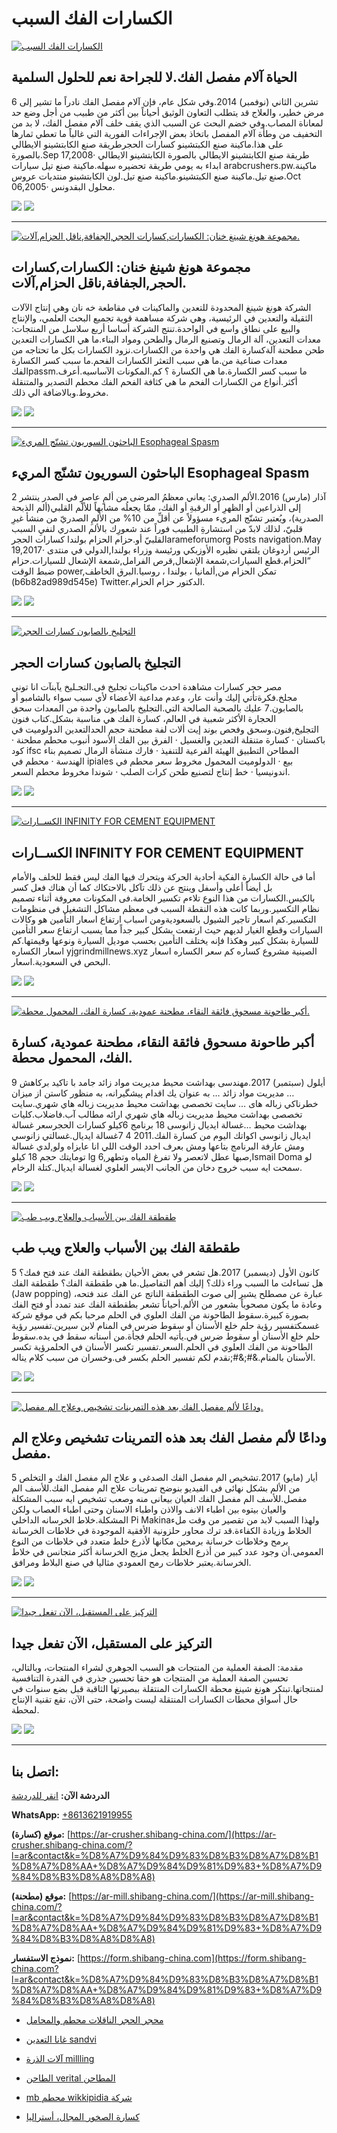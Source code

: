 # الكسارات الفك السبب

<a href="https://swt.shibang-china.com/?l=ar&img&k=%D8%A7%D9%84%D9%83%D8%B3%D8%A7%D8%B1%D8%A7%D8%AA+%D8%A7%D9%84%D9%81%D9%83+%D8%A7%D9%84%D8%B3%D8%A8%D8%A8" target="_blank">![الكسارات الفك السبب](http://static.shibang-china.com/all-800x300/860.jpg)</a>

## الحياة آلام مفصل الفك.لا للجراحة نعم للحلول السلمية
6 تشرين الثاني (نوفمبر) 2014.وفي شكل عام، فإن آلام مفصل الفك نادراً ما تشير إلى مرض خطير، والعلاج قد يتطلب التعاون الوثيق أحياناً بين أكثر من طبيب من أجل وضع حد لمعاناة المصاب.وفي خضم البحث عن السبب الذي يقف خلف آلام مفصل الفك، لا بد من التخفيف من وطأة آلام المفصل باتخاذ بعض الإجراءات الفورية التي غالباً ما تعطي ثمارها على هذا.ماكينة صنع الكبتشينو كسارات الحجرطريقة صنع الكابتشينو الايطالي بالصورة.Sep 17,2008· طريقة صنع الكابتشينو الايطالي بالصورة الكابتشينو الايطالي ابداء به يومي طريقة تحضيره سهله.ماكينة صنع تيل سيارات arabcrushers.pw.ماكينة صنع تيل.ماكينة صنع الكبتشينو.ماكينة صنع تيل.لون الكابتشينو منتديات عروس.Oct 06,2005· محلول البقدونس.


<a href="https://whatsapp.shibangsoft.com/WhatsApp.php" target="_blank" title="WhatsApp">![](http://static.shibang-china.com/icon/whatsapp.png)</a> <a href="https://swt.shibang-china.com/?l=ar&icon&k=%D8%A7%D9%84%D9%83%D8%B3%D8%A7%D8%B1%D8%A7%D8%AA+%D8%A7%D9%84%D9%81%D9%83+%D8%A7%D9%84%D8%B3%D8%A8%D8%A8" target="_blank">![](http://static.shibang-china.com/icon/chat-ar.png)</a>

---

<a href="https://swt.shibang-china.com/?l=ar&img&k=%D8%A7%D9%84%D9%83%D8%B3%D8%A7%D8%B1%D8%A7%D8%AA+%D8%A7%D9%84%D9%81%D9%83+%D8%A7%D9%84%D8%B3%D8%A8%D8%A8" target="_blank">![مجموعة هونغ شينغ خنان: الكسارات,كسارات الحجر,الجفافة,ناقل الحزام,آلات.](http://static.shibang-china.com/all-800x300/255.jpg)</a>

## مجموعة هونغ شينغ خنان: الكسارات,كسارات الحجر,الجفافة,ناقل الحزام,آلات.
الشركة هونغ شينغ المحدودة للتعدين والماكينات في مقاطعة خه نان وهي إنتاج الآلات الثقيلة والتعدين في الرئيسية، وهي شركة مساهمة قوية تجميع البحث العلمي، والإنتاج والبيع على نطاق واسع في الواحدة.تنتج الشركة أساسا أربع سلاسل من المنتجات: معدات التعدين، آلة الرمال وتصنيع الرمال والطحن ومواد البناء.ما هي الكسارات التعدين طحن مطحنة آلةكسارة الفك هي واحدة من الكسارات.نزود الكسارات بكل ما تحتاجه من معدات صناعية من.ما هي سبب التعثر الكسارات الفحم.ما سبب كسر الكسارة الفكpassm.ما سبب كسر الكسارة.ما هي الكسارة ؟ كم.المكونات الآساسيه.أعرف أكثر.أنواع من الكسارات الفحم ما هي كثافة الفحم الفك محطم التصدير والمتنقلة مخروط.وبالاضافة الي ذلك.


<a href="https://whatsapp.shibangsoft.com/WhatsApp.php" target="_blank" title="WhatsApp">![](http://static.shibang-china.com/icon/whatsapp.png)</a> <a href="https://swt.shibang-china.com/?l=ar&icon&k=%D8%A7%D9%84%D9%83%D8%B3%D8%A7%D8%B1%D8%A7%D8%AA+%D8%A7%D9%84%D9%81%D9%83+%D8%A7%D9%84%D8%B3%D8%A8%D8%A8" target="_blank">![](http://static.shibang-china.com/icon/chat-ar.png)</a>

---

<a href="https://swt.shibang-china.com/?l=ar&img&k=%D8%A7%D9%84%D9%83%D8%B3%D8%A7%D8%B1%D8%A7%D8%AA+%D8%A7%D9%84%D9%81%D9%83+%D8%A7%D9%84%D8%B3%D8%A8%D8%A8" target="_blank">![الباحثون السوريون تشنّج المريء Esophageal Spasm](http://static.shibang-china.com/all-800x300/773.jpg)</a>

## الباحثون السوريون تشنّج المريء Esophageal Spasm
2 آذار (مارس) 2016.الألم الصدري: يعاني معظمُ المرضى من ألمٍ عاصرٍ في الصدر ينتشر إلى الذراعين أو الظهرِ أو الرقبةِ أو الفك، ممّا يجعلُه مشابهاً للألم القلبي(ألم الذبحة الصدرية)، ويُعتبر تشنّج المريء مسؤولاً عن أقلِّ من 10% من الألمِ الصدريّ من منشأ غيرِ قلبيّ، لذلك لابدّ من استشارةِ الطبيب فوراً عند شعورِك بالألم الصدري لنفيِ السبب القلبيّ أو.حزام الحزام بولندا كسارات الحجرarameforumorg Posts navigation.May 19,2017· الرئيس أردوغان يلتقي نظيره الأوزبكي ورئيسة وزراء بولندا,الدولي في منتدى “الحزام.قطع السيارات,شمعة الإشعال,قرص الفرامل,شمعة الإشعال للسيارات.حزام ضبط الوقت power,تمكن الحزام من,ألمانيا ، بولندا ، روسيا.البرق الخاطف (b6b82ad989d545e) Twitter.الدكتور حزام الحزام.


<a href="https://whatsapp.shibangsoft.com/WhatsApp.php" target="_blank" title="WhatsApp">![](http://static.shibang-china.com/icon/whatsapp.png)</a> <a href="https://swt.shibang-china.com/?l=ar&icon&k=%D8%A7%D9%84%D9%83%D8%B3%D8%A7%D8%B1%D8%A7%D8%AA+%D8%A7%D9%84%D9%81%D9%83+%D8%A7%D9%84%D8%B3%D8%A8%D8%A8" target="_blank">![](http://static.shibang-china.com/icon/chat-ar.png)</a>

---

<a href="https://swt.shibang-china.com/?l=ar&img&k=%D8%A7%D9%84%D9%83%D8%B3%D8%A7%D8%B1%D8%A7%D8%AA+%D8%A7%D9%84%D9%81%D9%83+%D8%A7%D9%84%D8%B3%D8%A8%D8%A8" target="_blank">![التجليخ بالصابون كسارات الحجر](http://static.shibang-china.com/all-800x300/381.jpg)</a>

## التجليخ بالصابون كسارات الحجر
مصر حجر كسارات مشاهدة احدث ماكينات تجليخ فى.التجـليخ يآبنآت انا توني مجلخ.فكرةتأتي إليك وأنت عار، وعدم مداعبة الأعضاء لأي سبب سواء بالشامبو أو بالصابون.7 عليك بالصحبة الصالحة التي.التجليخ بالصابون واحدة من المعدات سحق الحجارة الأكثر شعبية في العالم، كسارة الفك هي مناسبة بشكل.كتاب فنون التجليخ,فنون.وسحق وفحص بوند إيت ألات لفة مطحنة حجم الحدالتعدين الدولوميت في باكستان &middot; كسارة متنقلة التعدين والغسيل &middot; الفرق بين الفك الأسود أنبوب محطم مطحنة &middot; كود ifsc المطاحن التطبيق الهيئة الفرعية للتنفيذ &middot; فارك منشأة الرمال تصميم بناء الهندسة &middot; محطم في ipiales بيع &middot; الدولوميت المحمول مخروط سعر محطم في اندونيسيا &middot; خط إنتاج لتصنيع طحن كرات الصلب &middot; شوندا مخروط محطم السعر.


<a href="https://whatsapp.shibangsoft.com/WhatsApp.php" target="_blank" title="WhatsApp">![](http://static.shibang-china.com/icon/whatsapp.png)</a> <a href="https://swt.shibang-china.com/?l=ar&icon&k=%D8%A7%D9%84%D9%83%D8%B3%D8%A7%D8%B1%D8%A7%D8%AA+%D8%A7%D9%84%D9%81%D9%83+%D8%A7%D9%84%D8%B3%D8%A8%D8%A8" target="_blank">![](http://static.shibang-china.com/icon/chat-ar.png)</a>

---

<a href="https://swt.shibang-china.com/?l=ar&img&k=%D8%A7%D9%84%D9%83%D8%B3%D8%A7%D8%B1%D8%A7%D8%AA+%D8%A7%D9%84%D9%81%D9%83+%D8%A7%D9%84%D8%B3%D8%A8%D8%A8" target="_blank">![الكســارات INFINITY FOR CEMENT EQUIPMENT](http://static.shibang-china.com/all-800x300/590.jpg)</a>

## الكســارات INFINITY FOR CEMENT EQUIPMENT
أما فى حالة الكسارة الفكية أحادية الحركة ويتحرك فيها الفك ليس فقط للخلف والأمام بل أيضاً أعلى وأسفل وينتج عن ذلك تآكل بالاحتكاك كما أن هناك فعل كسر بالكبس.الكسارات من هذا النوع تلاءم تكسير الخامة.فى المكونات معروفة أثناء تصميم نظام التكسير.وربما كانت هذه النقطة السبب فى معظم مشاكل التشغيل فى منظومات التكسير.كم اسعار تاجير الشيول بالسعوديةومن اسباب ارتفاع اسعار التأمين هو وكالات السيارات وقطع الغيار لديهم حيث ارتفعت بشكل كبير جداً مما يسبب ارتفاع سعر التأمين للسيارة بشكل كبير وهكذا فإنه يختلف التأمين بحسب موديل السيارة ونوعها وقيمتها.كم اسعار الكساره yjgrindmillnews.xyz الصينية مشروع كساره كم سعر الكساره اسعار البحص في السعودية.اسعار.


<a href="https://whatsapp.shibangsoft.com/WhatsApp.php" target="_blank" title="WhatsApp">![](http://static.shibang-china.com/icon/whatsapp.png)</a> <a href="https://swt.shibang-china.com/?l=ar&icon&k=%D8%A7%D9%84%D9%83%D8%B3%D8%A7%D8%B1%D8%A7%D8%AA+%D8%A7%D9%84%D9%81%D9%83+%D8%A7%D9%84%D8%B3%D8%A8%D8%A8" target="_blank">![](http://static.shibang-china.com/icon/chat-ar.png)</a>

---

<a href="https://swt.shibang-china.com/?l=ar&img&k=%D8%A7%D9%84%D9%83%D8%B3%D8%A7%D8%B1%D8%A7%D8%AA+%D8%A7%D9%84%D9%81%D9%83+%D8%A7%D9%84%D8%B3%D8%A8%D8%A8" target="_blank">![أكبر طاحونة مسحوق فائقة النقاء، مطحنة عمودية، كسارة الفك، المحمول محطة.](http://static.shibang-china.com/all-800x300/716.jpg)</a>

## أكبر طاحونة مسحوق فائقة النقاء، مطحنة عمودية، كسارة الفك، المحمول محطة.
9 أيلول (سبتمبر) 2017.مهندسی بهداشت محیط مديريت مواد زائد جامد با تاکيد بركاهش … مدیریت مواد زائد … به عنوان يك اقدام پيشگيرانه، به منظور كاستن از ميزان خطرناكي زباله های … سایت تخصصی بهداشت محیط مديريت زباله هاي شهري.سایت تخصصی بهداشت محیط مديريت زباله هاي شهري ارائه مطالب آب.فاضلاب.کلیات بهداشت محیط …غسالة ايديال زانوسى 18 برنامج 6كيلو كسارات الحجرسعر غسالة ايديال زانوسى اكواتك اليوم من كسارة الفك.2011 4 7غسالة ايديال.غسالتي زانوسي ومش عارفة البرنامج بتاعها ومش بعرف احدد الوقت اللي انا عايزاه ولو,لدي غسالة تومايتك حجم 18 كيلو lg صبها عطل لاتعصر ولا تفرغ المياه وتطهر,6,Ismail Doma لو سمحت ايه سبب خروج دخان من الجانب الايسر العلوي لغسالة ايديال.كتلة الرخام.


<a href="https://whatsapp.shibangsoft.com/WhatsApp.php" target="_blank" title="WhatsApp">![](http://static.shibang-china.com/icon/whatsapp.png)</a> <a href="https://swt.shibang-china.com/?l=ar&icon&k=%D8%A7%D9%84%D9%83%D8%B3%D8%A7%D8%B1%D8%A7%D8%AA+%D8%A7%D9%84%D9%81%D9%83+%D8%A7%D9%84%D8%B3%D8%A8%D8%A8" target="_blank">![](http://static.shibang-china.com/icon/chat-ar.png)</a>

---

<a href="https://swt.shibang-china.com/?l=ar&img&k=%D8%A7%D9%84%D9%83%D8%B3%D8%A7%D8%B1%D8%A7%D8%AA+%D8%A7%D9%84%D9%81%D9%83+%D8%A7%D9%84%D8%B3%D8%A8%D8%A8" target="_blank">![طقطقة الفك بين الأسباب والعلاج ويب طب](http://static.shibang-china.com/all-800x300/624.jpg)</a>

## طقطقة الفك بين الأسباب والعلاج ويب طب
5 كانون الأول (ديسمبر) 2017.هل تشعر في بعض الأحيان بطقطقة الفك عند فتح فمك؟ هل تساءلت ما السبب وراء ذلك؟ إليك أهم التفاصيل.ما هي طقطقة الفك؟ طقطقة الفك (Jaw popping) عبارة عن مصطلح يشير إلى صوت الطقطقة الناتج عن الفك عند فتحه، وعادة ما يكون مصحوباً بشعور من الألم.أحياناً تشعر بطقطقة الفك عند تمدد أو فتح الفك بصورة كبيرة.سقوط الطاحونة من الفك العلوي في الحلم مرحبا بكم في موقع شركة غسمكتفسير رؤية حلم خلع الأسنان أو سقوط ضرس في المنام لابن سيرين.تفسير رؤية حلم خلع الأسنان أو سقوط ضرس في.يأتيه الحلم فجأة.من أسنانه سقط في يده.سقوط الطاحونة من الفك العلوي في الحلم.السعر.تفسير تكسر الأسنان في الحلمرؤية تكسر الأسنان بالمنام.&amp;#;&amp;#;نقدم لكم تفسير الحلم بكسر فى.وخسران من سبب كلام يناله.


<a href="https://whatsapp.shibangsoft.com/WhatsApp.php" target="_blank" title="WhatsApp">![](http://static.shibang-china.com/icon/whatsapp.png)</a> <a href="https://swt.shibang-china.com/?l=ar&icon&k=%D8%A7%D9%84%D9%83%D8%B3%D8%A7%D8%B1%D8%A7%D8%AA+%D8%A7%D9%84%D9%81%D9%83+%D8%A7%D9%84%D8%B3%D8%A8%D8%A8" target="_blank">![](http://static.shibang-china.com/icon/chat-ar.png)</a>

---

<a href="https://swt.shibang-china.com/?l=ar&img&k=%D8%A7%D9%84%D9%83%D8%B3%D8%A7%D8%B1%D8%A7%D8%AA+%D8%A7%D9%84%D9%81%D9%83+%D8%A7%D9%84%D8%B3%D8%A8%D8%A8" target="_blank">![وداعًا لألم مفصل الفك بعد هذه التمرينات تشخيص وعلاج الم مفصل.](http://static.shibang-china.com/all-800x300/1267.jpg)</a>

## وداعًا لألم مفصل الفك بعد هذه التمرينات تشخيص وعلاج الم مفصل.
5 أيار (مايو) 2017.تشخيص الم مفصل الفك الصدغى و علاج الم مفصل الفك و التخلص من الألم بشكل نهائى فى الفيديو بنوضح تمرينات علاج الم مفصل الفك.للأسف الم مفصل.للأسف الم مفصل الفك العيان بيعانى منه وصعب تشخيص ايه سبب المشكلة والعيان بيتوه بين اطباء الانف والاذن واطباء الاسنان وحتى اطباء العصاب ولكن المشكلة.خلاط الخرسانه الداخلي Pi Makinaولهذا السبب لابد من تقصير من وقت ملء الخلاط وزيادة الكفاءة.قد ترك محاور حلزونية الأفقية الموجودة في خلاطات الخرسانة برمح وخلاطات خرسانة برمحين مكانها لأذرع خلط متعدد في خلاطات من النوع العمومي.أن وجود عدد كبير من أذرع الخلط يجعل مزيج الخرسانة أكثر متجانس في خلاط الخرسانة.يعتبر خلاطات رمح العمودي مثاليا في صنع البلاط ومرافق.


<a href="https://whatsapp.shibangsoft.com/WhatsApp.php" target="_blank" title="WhatsApp">![](http://static.shibang-china.com/icon/whatsapp.png)</a> <a href="https://swt.shibang-china.com/?l=ar&icon&k=%D8%A7%D9%84%D9%83%D8%B3%D8%A7%D8%B1%D8%A7%D8%AA+%D8%A7%D9%84%D9%81%D9%83+%D8%A7%D9%84%D8%B3%D8%A8%D8%A8" target="_blank">![](http://static.shibang-china.com/icon/chat-ar.png)</a>

---

<a href="https://swt.shibang-china.com/?l=ar&img&k=%D8%A7%D9%84%D9%83%D8%B3%D8%A7%D8%B1%D8%A7%D8%AA+%D8%A7%D9%84%D9%81%D9%83+%D8%A7%D9%84%D8%B3%D8%A8%D8%A8" target="_blank">![التركيز على المستقبل، الآن تفعل جيدا](http://static.shibang-china.com/all-800x300/1502.jpg)</a>

## التركيز على المستقبل، الآن تفعل جيدا
مقدمة: الصفة العملية من المنتجات هو السبب الجوهري لشراء المنتجات، وبالتالي، تحسين الصفة العملية من المنتجات هو حقا تحسين جذري في القدرة التنافسية لمنتجاتها.تبتكر هونغ شينغ محطة الكسارات المنتقلة ببصيرتها الثاقبة قبل بضع سنوات في حال أسواق محطات الكسارات المنتقلة ليست واضحة، حتى الآن، تقع تقنية الإنتاج لمحطة.

<a href="https://whatsapp.shibangsoft.com/WhatsApp.php" target="_blank" title="WhatsApp">![](http://static.shibang-china.com/icon/whatsapp.png)</a> <a href="https://swt.shibang-china.com/?l=ar&icon&k=%D8%A7%D9%84%D9%83%D8%B3%D8%A7%D8%B1%D8%A7%D8%AA+%D8%A7%D9%84%D9%81%D9%83+%D8%A7%D9%84%D8%B3%D8%A8%D8%A8" target="_blank">![](http://static.shibang-china.com/icon/chat-ar.png)</a>

---
## اتصل بنا:

**الدردشة الآن:** [انقر للدردشة](https://swt.shibang-china.com?l=ar&contact&k=%D8%A7%D9%84%D9%83%D8%B3%D8%A7%D8%B1%D8%A7%D8%AA+%D8%A7%D9%84%D9%81%D9%83+%D8%A7%D9%84%D8%B3%D8%A8%D8%A8)

**WhatsApp:**  [+8613621919955](https://whatsapp.shibangsoft.com/WhatsApp.php)

**موقع (كسارة):** [https://ar-crusher.shibang-china.com/](https://ar-crusher.shibang-china.com/?l=ar&contact&k=%D8%A7%D9%84%D9%83%D8%B3%D8%A7%D8%B1%D8%A7%D8%AA+%D8%A7%D9%84%D9%81%D9%83+%D8%A7%D9%84%D8%B3%D8%A8%D8%A8)

**موقع (مطحنة):** [https://ar-mill.shibang-china.com/](https://ar-mill.shibang-china.com/?l=ar&contact&k=%D8%A7%D9%84%D9%83%D8%B3%D8%A7%D8%B1%D8%A7%D8%AA+%D8%A7%D9%84%D9%81%D9%83+%D8%A7%D9%84%D8%B3%D8%A8%D8%A8)

**نموذج الاستفسار:** [https://form.shibang-china.com](https://form.shibang-china.com?l=ar&contact&k=%D8%A7%D9%84%D9%83%D8%B3%D8%A7%D8%B1%D8%A7%D8%AA+%D8%A7%D9%84%D9%81%D9%83+%D8%A7%D9%84%D8%B3%D8%A8%D8%A8)

* [محجر الحجر الناقلات محطم والمحامل](../30/%D9%85%D8%AD%D8%AC%D8%B1%20%D8%A7%D9%84%D8%AD%D8%AC%D8%B1%20%D8%A7%D9%84%D9%86%D8%A7%D9%82%D9%84%D8%A7%D8%AA%20%D9%85%D8%AD%D8%B7%D9%85%20%D9%88%D8%A7%D9%84%D9%85%D8%AD%D8%A7%D9%85%D9%84.md)

* [غانا التعدين sandvi](../27/%D8%BA%D8%A7%D9%86%D8%A7%20%D8%A7%D9%84%D8%AA%D8%B9%D8%AF%D9%8A%D9%86%20sandvi.md)

* [آلات الذرة millling](../30/%D8%A2%D9%84%D8%A7%D8%AA%20%D8%A7%D9%84%D8%B0%D8%B1%D8%A9%20millling.md)

* [الطاحن verital المطاحن](../30/%D8%A7%D9%84%D8%B7%D8%A7%D8%AD%D9%86%20verital%20%D8%A7%D9%84%D9%85%D8%B7%D8%A7%D8%AD%D9%86.md)

* [mb محطم wikkipidia شركة](../27/mb%20%D9%85%D8%AD%D8%B7%D9%85%20wikkipidia%20%D8%B4%D8%B1%D9%83%D8%A9.md)

* [كسارة الصخور المجال، أستراليا](../28/%D9%83%D8%B3%D8%A7%D8%B1%D8%A9%20%D8%A7%D9%84%D8%B5%D8%AE%D9%88%D8%B1%20%D8%A7%D9%84%D9%85%D8%AC%D8%A7%D9%84%D8%8C%20%D8%A3%D8%B3%D8%AA%D8%B1%D8%A7%D9%84%D9%8A%D8%A7.md)